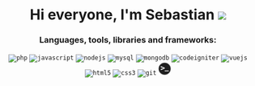 <div align="center">
   <h1>Hi everyone, I'm <a>Sebastian</a> <img src="https://media.giphy.com/media/12oufCB0MyZ1Go/giphy.gif" width="50"> </h1>
</div>

<div align="center">

### Languages, tools, libraries and frameworks:

   <code><img height="25" src="https://devicon.dev/devicon.git/icons/php/php-original.svg" alt="php"></code>
   <code><img height="25" src="https://devicon.dev/devicon.git/icons/javascript/javascript-original.svg" alt="javascript"></code>
   <code><img height="25" src="https://devicon.dev/devicon.git/icons/nodejs/nodejs-original.svg" alt="nodejs"></code>
   <code><img height="25" src="https://devicon.dev/devicon.git/icons/mysql/mysql-original.svg" alt="mysql"></code>
   <code><img height="25" src="https://encrypted-tbn0.gstatic.com/images?q=tbn%3AANd9GcSTTzPAw-55ssm1Im594xYZ9eRQu2JylrkYLg&usqp=CAU" alt="mongodb"></code>
   <code><img height="25" src="https://devicon.dev/devicon.git/icons/codeigniter/codeigniter-plain-wordmark.svg" alt="codeigniter"></code>
   <code><img height="25" src="https://devicon.dev/devicon.git/icons/vuejs/vuejs-original.svg" alt="vuejs"></code>
   <code><img height="25" src="https://devicon.dev/devicon.git/icons/html5/html5-original.svg" alt="html5"></code>
   <code><img height="25" src="https://devicon.dev/devicon.git/icons/css3/css3-original.svg" alt="css3"></code>
   <code><img height="25" src="https://devicons.github.io/devicon/devicon.git/icons/git/git-original.svg" alt="git"></code>
   <code><img height="25" src="https://raw.githubusercontent.com/github/explore/80688e429a7d4ef2fca1e82350fe8e3517d3494d/topics/terminal/terminal.png" alt="terminal"></code>
</div>
